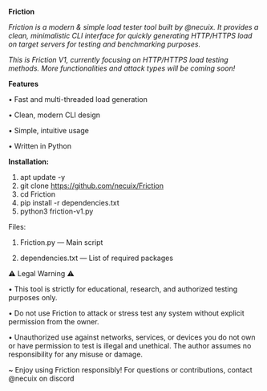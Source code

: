 **Friction**

_Friction is a modern & simple load tester tool built by @necuix. It provides a clean, minimalistic CLI interface for quickly generating HTTP/HTTPS load on target servers for testing and benchmarking purposes._

_This is Friction V1, currently focusing on HTTP/HTTPS load testing methods. More functionalities and attack types will be coming soon!_

**Features**

• Fast and multi-threaded load generation

• Clean, modern CLI design

• Simple, intuitive usage

• Written in Python

**Installation:**

1. apt update -y
2. git clone https://github.com/necuix/Friction
3. cd Friction
4. pip install -r dependencies.txt
5. python3 friction-v1.py


Files:

1. Friction.py — Main script

2. dependencies.txt — List of required packages


⚠️ Legal Warning ⚠️

• This tool is strictly for educational, research, and authorized testing purposes only.

• Do not use Friction to attack or stress test any system without explicit permission from the owner.

• Unauthorized use against networks, services, or devices you do not own or have permission to test is illegal and unethical. The author assumes no responsibility for any misuse or damage.


~ Enjoy using Friction responsibly! For questions or contributions, contact @necuix on discord

